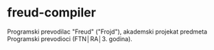 # freud-compiler
Programski prevodilac "Freud" ("Frojd"), akademski projekat predmeta Programski prevodioci (FTN│RA│3. godina).

